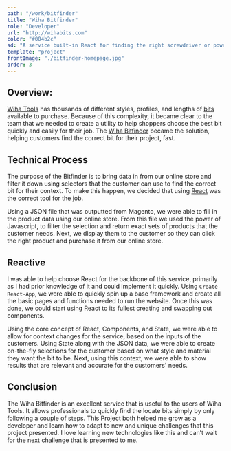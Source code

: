 ```yaml
---
path: "/work/bitfinder"
title: "Wiha Bitfinder"
role: "Developer"
url: "http://wihabits.com"
color: "#004b2c"
sd: "A service built-in React for finding the right screwdriver or power drill bit for the right job."
template: "project"
frontImage: "./bitfinder-homepage.jpg"
order: 3
---
```


## Overview:

[Wiha Tools](http://www.wihatools.com) has thousands of different styles, profiles, and lengths of [bits](https://www.wihatools.com/bits) available to purchase. Because of this complexity, it became clear to the team that we needed to create a utility to help shoppers choose the best bit quickly and easily for their job. The [Wiha Bitfinder](http://wihabits.com) became the solution, helping customers find the correct bit for their project, fast.

## Technical Process

The purpose of the Bitfinder is to bring data in from our online store and filter it down using selectors that the customer can use to find the correct bit for their context. To make this happen, we decided that using [React](https://reactjs.com) was the correct tool for the job.

Using a JSON file that was outputted from Magento, we were able to fill in the product data using our online store. From this file we used the power of Javascript, to filter the selection and return exact sets of products that the customer needs. Next, we display them to the customer so they can click the right product and purchase it from our online store.

## Reactive

I was able to help choose React for the backbone of this service, primarily as I had prior knowledge of it and could implement it quickly. Using `Create-React-App`, we were able to quickly spin up a base framework and create all the basic pages and functions needed to run the website. Once this was done, we could start using React to its fullest creating and swapping out components.

Using the core concept of React, Components, and State, we were able to allow for context changes for the service, based on the inputs of the customers. Using State along with the JSON data, we were able to create on-the-fly selections for the customer based on what style and material they want the bit to be. Next, using this context, we were able to show results that are relevant and accurate for the customers' needs.

## Conclusion

The Wiha Bitfinder is an excellent service that is useful to the users of Wiha Tools. It allows professionals to quickly find the locate bits simply by only following a couple of steps. This Project both helped me grow as a developer and learn how to adapt to new and unique challenges that this project presented. I love learning new technologies like this and can’t wait for the next challenge that is presented to me.

